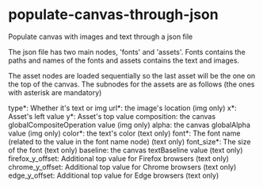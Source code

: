 # populate-canvas-through-json
Populate canvas with images and text through a json file

The json file has two main nodes, 'fonts' and 'assets'. Fonts contains the paths and names of the fonts and assets contains the text and images.

The asset nodes are loaded sequentially so the last asset will be the one on the top of the canvas. The subnodes for the assets are as follows (the ones with asterisk are mandatory)

type*: Whether it's text or img
url*:  the image's location (img only)
x*: Asset's left value
y*: Asset's top value
composition: the canvas globalCompositeOperation value (img only)
alpha: the canvas globalAlpha value (img only)
color*: the text's color (text only)
font*: The font name (related to the value in the font name node) (text only)
font_size*: The size of the font (text only)
baseline: the canvas textBaseline value (text only)
firefox_y_offset: Additional top value for Firefox browsers (text only)
chrome_y_offset: Additional top value for Chrome browsers (text only)
edge_y_offset:  Additional top value for Edge browsers (text only)

